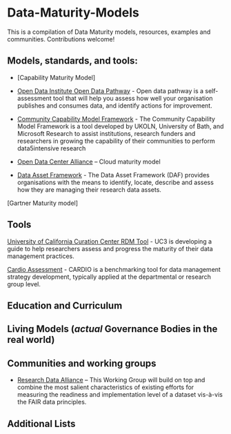 # Data-Maturity-Models
This is a compilation of Data Maturity models, resources, examples and communities.  Contributions welcome!

<!-- lists-start -->


## Models, standards, and tools:

* [Capability Maturity Model]

* [Open Data Institute Open Data Pathway](http://pathway.theodi.org/)  - Open data pathway is a self-assessment tool that will help you assess how well your organisation publishes and consumes data, and identify actions for improvement.

*  [Community Capability Model Framework](https://communitymodel.sharepoint.com/Documents/CCMDIRWhitePaper-24042012.pdf) - The Community Capability Model Framework is a  tool  developed  by  UKOLN,  University  of  Bath,  and  Microsoft  Research  to  assist  institutions,  research  funders  and  researchers  in  growing  the  capability  of  their  communities  to  perform  data5intensive  research

* [Open Data Center Alliance](https://github.com/ODA-Admin/Cloud-Maturity-Model/blob/master/CMM_UsageModel_V3.pdf) – Cloud maturity model

* [Data Asset Framework](https://www.data-audit.eu/index.html) - The Data Asset Framework (DAF) provides organisations with the means to identify, locate, describe and assess how they are managing their research data assets.

[Gartner Maturity model]

## Tools

[University of California Curation Center RDM Tool](https://uc3.cdlib.org/2016/09/12/building-a-user-friendly-rdm-maturity-model/) - UC3 is developing a guide to help researchers assess and progress the maturity of their data management practices.

[Cardio Assessment](https://cardio.dcc.ac.uk/) - CARDIO is a benchmarking tool for data management strategy development, typically applied at the departmental or research group level.

## Education and Curriculum


## Living Models (*actual* Governance Bodies in the real world)


## Communities and working groups
* [Research Data Alliance](https://github.com/RDA-FAIR/FAIR-data-maturity-model-WG/tree/master/v0.01) – This Working Group will build on top and combine the most salient characteristics of existing efforts for measuring the readiness and implementation level of a dataset vis-à-vis the FAIR data principles.


## Additional Lists

